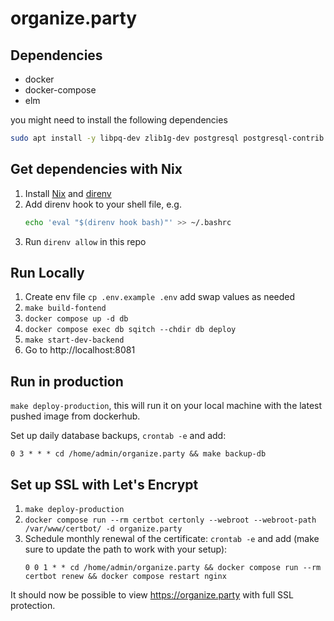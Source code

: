 # organize.party

## Dependencies
- docker
- docker-compose
- elm

you might need to install the following dependencies

```sh
sudo apt install -y libpq-dev zlib1g-dev postgresql postgresql-contrib
```

## Get dependencies with Nix
1. Install [Nix](https://zero-to-nix.com/start/install) and [direnv](https://github.com/nix-community/nix-direnv)
1. Add direnv hook to your shell file, e.g.
    ```sh
    echo 'eval "$(direnv hook bash)"' >> ~/.bashrc
    ```
1. Run `direnv allow` in this repo

## Run Locally
1. Create env file `cp .env.example .env` add swap values as needed
1. `make build-fontend`
1. `docker compose up -d db`
1. `docker compose exec db sqitch --chdir db deploy`
1. `make start-dev-backend`
1. Go to http://localhost:8081

## Run in production
`make deploy-production`, this will run it on your local machine with the
latest pushed image from dockerhub.

Set up daily database backups, `crontab -e` and add:
```
0 3 * * * cd /home/admin/organize.party && make backup-db
```

## Set up SSL with Let's Encrypt
1. `make deploy-production`
1. `docker compose run --rm certbot certonly --webroot --webroot-path /var/www/certbot/ -d organize.party`
1. Schedule monthly renewal of the certificate:
    `crontab -e` and add (make sure to update the path to work with your setup):
    ```
    0 0 1 * * cd /home/admin/organize.party && docker compose run --rm certbot renew && docker compose restart nginx
    ```

It should now be possible to view https://organize.party with full
SSL protection.


